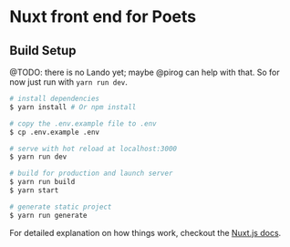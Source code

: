 Nuxt front end for Poets
========================

## Build Setup

@TODO: there is no Lando yet; maybe @pirog can help with that.
So for now just run with `yarn run dev`.

``` bash
# install dependencies
$ yarn install # Or npm install

# copy the .env.example file to .env
$ cp .env.example .env

# serve with hot reload at localhost:3000
$ yarn run dev

# build for production and launch server
$ yarn run build
$ yarn start

# generate static project
$ yarn run generate
```

For detailed explanation on how things work, checkout the [Nuxt.js docs](https://github.com/nuxt/nuxt.js).

